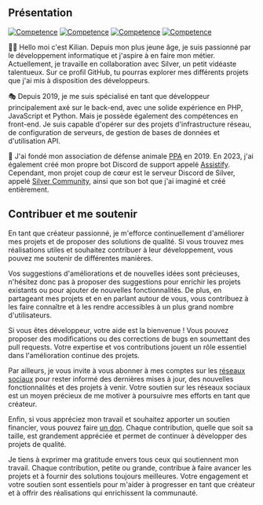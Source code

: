 ## Présentation

[![Competence](https://img.shields.io/badge/HTML%205-Excellente%20maitrise-Competence?logo=html5)](https://postman.com/)
[![Competence](https://img.shields.io/badge/PHP-Excellente%20maitrise-Competence?logo=php)](https://postman.com/)
[![Competence](https://img.shields.io/badge/Docker-Excellente%20maitrise-Competence?logo=docker)](https://docker.com/)
[![Competence](https://img.shields.io/badge/Postman-Excellente%20maitrise-Competence?logo=postman)](https://postman.com/)

🙋‍♂️ Hello moi c'est Kilian. Depuis mon plus jeune âge, je suis passionné par le développement informatique et j'aspire à en faire mon métier. Actuellement, je travaille en collaboration avec Silver, un petit vidéaste talentueux. Sur ce profil GitHub, tu pourras explorer mes différents projets que j'ai mis à disposition des développeurs.

🎭 Depuis 2019, je me suis spécialisé en tant que développeur principalement axé sur le back-end, avec une solide expérience en PHP, JavaScript et Python. Mais je possède également des compétences en front-end. Je suis capable d'opérer sur des projets d'infrastructure réseau, de configuration de serveurs, de gestion de bases de données et d'utilisation API.

👷 J'ai fondé mon association de défense animale [PPA](https://ppanimo.fr) en 2019. En 2023, j'ai également créé mon propre bot Discord de support appelé [Assistify](https://assistify.fr). Cependant, mon projet coup de cœur est le serveur Discord de Silver, appelé [Silver Community](https://discord.com/invite/kDBz5bDEsT), ainsi que son bot que j'ai imaginé et créé entièrement.

## Contribuer et me soutenir

En tant que créateur passionné, je m'efforce continuellement d'améliorer mes projets et de proposer des solutions de qualité. Si vous trouvez mes réalisations utiles et souhaitez contribuer à leur développement, vous pouvez me soutenir de différentes manières.

Vos suggestions d'améliorations et de nouvelles idées sont précieuses, n'hésitez donc pas à proposer des suggestions pour enrichir les projets existants ou pour ajouter de nouvelles fonctionnalités. De plus, en partageant mes projets et en en parlant autour de vous, vous contribuez à les faire connaître et à les rendre accessibles à un plus grand nombre d'utilisateurs.

Si vous êtes développeur, votre aide est la bienvenue ! Vous pouvez proposer des modifications ou des corrections de bugs en soumettant des pull requests. Votre expertise et vos contributions jouent un rôle essentiel dans l'amélioration continue des projets.

Par ailleurs, je vous invite à vous abonner à mes comptes sur les [réseaux sociaux](https://linktr.ee/kiplay03) pour rester informé des dernières mises à jour, des nouvelles fonctionnalités et des projets à venir. Votre soutien sur les réseaux sociaux est un moyen précieux de me motiver à poursuivre mes efforts en tant que créateur.

Enfin, si vous appréciez mon travail et souhaitez apporter un soutien financier, vous pouvez faire [un don](https://streamlabs.com/kiplay03/tip). Chaque contribution, quelle que soit sa taille, est grandement appréciée et permet de continuer à développer des projets de qualité.

Je tiens à exprimer ma gratitude envers tous ceux qui soutiennent mon travail. Chaque contribution, petite ou grande, contribue à faire avancer les projets et à fournir des solutions toujours meilleures. Votre engagement et votre soutien sont essentiels pour m'aider à progresser en tant que créateur et à offrir des réalisations qui enrichissent la communauté.
